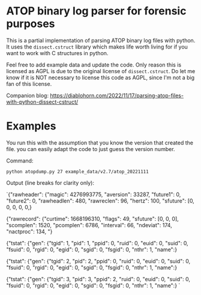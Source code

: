 # ATOP binary log parser for forensic purposes
This is a partial implementation of parsing ATOP binary log files with python. It uses the `dissect.cstruct` library which makes life worth living for if you want to work with C structures in python.

Feel free to add example data and update the code. Only reason this is licensed as AGPL is due to the original license of `dissect.cstruct`. Do let me know if it is NOT necessary to license this code as AGPL, since I'm not a big fan of this license.

Companion blog: https://diablohorn.com/2022/11/17/parsing-atop-files-with-python-dissect-cstruct/
# Examples
You run this with the assumption that you know the version that created the file. you can easily adapt the code to just guess the version number.

Command: 

`python atopdump.py 27 example_data/v2.7/atop_20221111` 

Output (line breaks for clarity only): 

`{"rawheader": {"magic": 4276993775, "aversion": 33287, "future1": 0, "future2": 0, "rawheadlen": 480, "rawreclen": 96, "hertz": 100, "sfuture": [0, 0, 0, 0, 0,} 

{"rawrecord": {"curtime": 1668196310, "flags": 49, "sfuture": [0, 0, 0], "scomplen": 1520, "pcomplen": 6786, "interval": 66, "ndeviat": 174, "nactproc": 134, "} 

{"tstat": {"gen": {"tgid": 1, "pid": 1, "ppid": 0, "ruid": 0, "euid": 0, "suid": 0, "fsuid": 0, "rgid": 0, "egid": 0, "sgid": 0, "fsgid": 0, "nthr": 1, "name":} 

{"tstat": {"gen": {"tgid": 2, "pid": 2, "ppid": 0, "ruid": 0, "euid": 0, "suid": 0, "fsuid": 0, "rgid": 0, "egid": 0, "sgid": 0, "fsgid": 0, "nthr": 1, "name":} 

{"tstat": {"gen": {"tgid": 3, "pid": 3, "ppid": 2, "ruid": 0, "euid": 0, "suid": 0, "fsuid": 0, "rgid": 0, "egid": 0, "sgid": 0, "fsgid": 0, "nthr": 1, "name":}
`